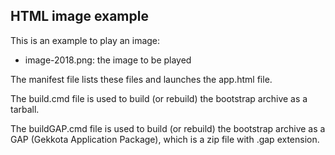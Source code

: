 ## HTML image example
This is an example to play an image: 
  * image-2018.png: the image to be played  
  
The manifest file lists these files and launches the app.html file.

The build.cmd file is used to build (or rebuild) the bootstrap archive as a tarball.

The buildGAP.cmd file is used to build (or rebuild) the bootstrap archive as a GAP (Gekkota Application Package), which is a zip file with .gap extension.

